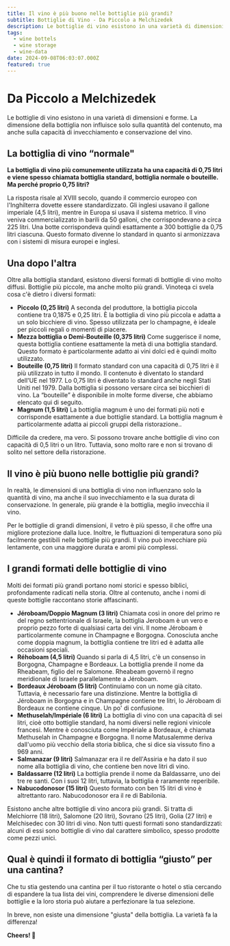 ```yaml
---
title: Il vino è più buono nelle bottiglie più grandi?
subtitle: Bottiglie di Vino - Da Piccolo a Melchizedek
description: Le bottiglie di vino esistono in una varietà di dimensioni e forme. La dimensione della bottiglia non influisce solo sulla quantità del contenuto, ma anche sulla capacità di invecchiamento e conservazione del vino.
tags:
  - wine bottels
  - wine storage
  - wine-data
date: 2024-09-08T06:03:07.000Z
featured: true
---
```


# Da Piccolo a Melchizedek

Le bottiglie di vino esistono in una varietà di dimensioni e forme. La dimensione della bottiglia non influisce solo sulla quantità del contenuto, ma anche sulla capacità di invecchiamento e conservazione del vino.

## La bottiglia di vino “normale"

**La bottiglia di vino più comunemente utilizzata ha una capacità di 0,75 litri e viene spesso chiamata bottiglia standard, bottiglia normale o bouteille. Ma perché proprio 0,75 litri?** 

La risposta risale al XVIII secolo, quando il commercio europeo con l'Inghilterra dovette essere standardizzato. Gli inglesi usavano il gallone imperiale (4,5 litri), mentre in Europa si usava il sistema metrico. Il vino veniva commercializzato in barili da 50 galloni, che corrispondevano a circa 225 litri. Una botte corrispondeva quindi esattamente a 300 bottiglie da 0,75 litri ciascuna. Questo formato divenne lo standard in quanto si armonizzava con i sistemi di misura europei e inglesi.

## Una dopo l'altra

Oltre alla bottiglia standard, esistono diversi formati di bottiglie di vino molto diffusi. Bottiglie più piccole, ma anche molto più grandi. Vinoteqa ci svela cosa c'è dietro i diversi formati:

- **Piccolo (0,25 litri)** A seconda del produttore, la bottiglia piccola contiene tra 0,1875 e 0,25 litri. È la bottiglia di vino più piccola e adatta a un solo bicchiere di vino. Spesso utilizzata per lo champagne, è ideale per piccoli regali o momenti di piacere.
- **Mezza bottiglia o Demi-Bouteille (0,375 litri)** Come suggerisce il nome, questa bottiglia contiene esattamente la metà di una bottiglia standard. Questo formato è particolarmente adatto ai vini dolci ed è quindi molto utilizzato.
- **Bouteille (0,75 litri)** Il formato standard con una capacità di 0,75 litri è il più utilizzato in tutto il mondo. Il contenuto è diventato lo standard dell'UE nel 1977. Lo 0,75 litri è diventato lo standard anche negli Stati Uniti nel 1979. Dalla bottiglia si possono versare circa sei bicchieri di vino. La “bouteille” è disponibile in molte forme diverse, che abbiamo elencato qui di seguito.
- **Magnum (1,5 litri)** La bottiglia magnum è uno dei formati più noti e corrisponde esattamente a due bottiglie standard. La bottiglia magnum è particolarmente adatta ai piccoli gruppi della ristorazione.. 

Difficile da credere, ma vero. Si possono trovare anche bottiglie di vino con capacità di 0,5 litri o un litro. Tuttavia, sono molto rare e non si trovano di solito nel settore della ristorazione. 

## Il vino è più buono nelle bottiglie più grandi?

In realtà, le dimensioni di una bottiglia di vino non influenzano solo la quantità di vino, ma anche il suo invecchiamento e la sua durata di conservazione. In generale, più grande è la bottiglia, meglio invecchia il vino.

Per le bottiglie di grandi dimensioni, il vetro è più spesso, il che offre una migliore protezione dalla luce. Inoltre, le fluttuazioni di temperatura sono più facilmente gestibili nelle bottiglie più grandi. Il vino può invecchiare più lentamente, con una maggiore durata e aromi più complessi.

## I grandi formati delle bottiglie di vino

Molti dei formati più grandi portano nomi storici e spesso biblici, profondamente radicati nella storia. Oltre al contenuto, anche i nomi di queste bottiglie raccontano storie affascinanti.

- **Jéroboam/Doppio Magnum (3 litri)** Chiamata così in onore del primo re del regno settentrionale di Israele, la bottiglia Jeroboam è un vero e proprio pezzo forte di qualsiasi carta dei vini. Il nome Jéroboam è particolarmente comune in Champagne e Borgogna. Conosciuta anche come doppia magnum, la bottiglia contiene tre litri ed è adatta alle occasioni speciali.
- **Réhoboam (4,5 litri)** Quando si parla di 4,5 litri, c'è un consenso in Borgogna, Champagne e Bordeaux. La bottiglia prende il nome da Rheabeam, figlio del re Salomone. Rheabeam governò il regno meridionale di Israele parallelamente a Jéroboam.
- **Bordeaux Jéroboam (5 litri)** Continuiamo con un nome già citato. Tuttavia, è necessario fare una distinzione. Mentre la bottiglia di Jéroboam in Borgogna e in Champagne contiene tre litri, lo Jéroboam di Bordeaux ne contiene cinque. Un po' di confusione.
- **Methuselah/Impériale (6 litri)** La bottiglia di vino con una capacità di sei litri, cioè otto bottiglie standard, ha nomi diversi nelle regioni vinicole francesi. Mentre è conosciuta come Impériale a Bordeaux, è chiamata Methuselah in Champagne e Borgogna. Il nome Matusalemme deriva dall'uomo più vecchio della storia biblica, che si dice sia vissuto fino a 969 anni.
- **Salmanazar (9 litri)** Salmanazar era il re dell'Assiria e ha dato il suo nome alla bottiglia di vino, che contiene ben nove litri di vino.
- **Baldassarre (12 litri)** La bottiglia prende il nome da Baldassarre, uno dei tre re santi. Con i suoi 12 litri, tuttavia, la bottiglia è raramente reperibile.
- **Nabucodonosor (15 litri)** Questo formato con ben 15 litri di vino è altrettanto raro. Nabucodonosor era il re di Babilonia.

Esistono anche altre bottiglie di vino ancora più grandi. Si tratta di Melchiorre (18 litri), Salomone (20 litri), Sovrano (25 litri), Golia (27 litri) e Melchisedec con 30 litri di vino. Non tutti questi formati sono standardizzati: alcuni di essi sono bottiglie di vino dal carattere simbolico, spesso prodotte come pezzi unici.

## Qual è quindi il formato di bottiglia “giusto” per una cantina?

Che tu stia gestendo una cantina per il tuo ristorante o hotel o stia cercando di espandere la tua lista dei vini, comprendere le diverse dimensioni delle bottiglie e la loro storia può aiutare a perfezionare la tua selezione.

In breve, non esiste una dimensione "giusta" della bottiglia. La varietà fa la differenza!

**Cheers! 🍷**
